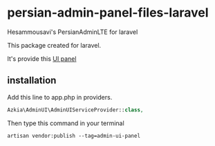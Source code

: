 # persian-admin-panel-files-laravel
Hesammousavi's PersianAdminLTE for laravel


This package created for laravel.

It's provide this [UI panel](https://github.com/Hesammousavi/PersianAdminLTE)


## installation


Add this line to app.php in providers.
```php
Azkia\AdminUI\AdminUIServiceProvider::class,
```

Then type this command in your terminal

```
artisan vendor:publish --tag=admin-ui-panel
```

